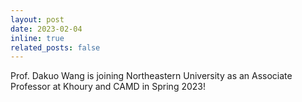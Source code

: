 ```yaml
---
layout: post
date: 2023-02-04
inline: true
related_posts: false
---
```


Prof. Dakuo Wang is joining Northeastern University as an Associate Professor at Khoury and CAMD in Spring 2023!
